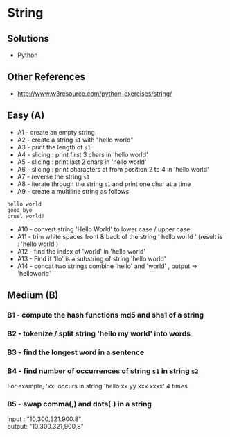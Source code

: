 <link rel='stylesheet' href='assets/css/main.css'/>

# String

## Solutions
- Python

## Other References
- http://www.w3resource.com/python-exercises/string/

## Easy (A)
* A1 - create an empty string
* A2 - create a string `s1` with "hello world"
* A3 - print the length of `s1`
* A4 - slicing : print first 3 chars in 'hello world'
* A5 - slicing : print last 2 chars in 'hello world'
* A6 - slicing : print characters at from position 2 to 4 in 'hello world'
* A7 - reverse the string `s1`
* A8 - iterate through the string `s1` and print one char at a time
* A9 - create a multiline string as follows
```
hello world
good bye
cruel world!
```
* A10 - convert string 'Hello World' to lower case / upper case
* A11 - trim white spaces front & back of the string '  hello world  '  (result is : 'hello world')
* A12 - find the index of 'world' in 'hello world'
* A13 - Find if 'llo' is a substring of string 'hello world'
* A14 - concat two strings
combine 'hello' and 'world' , output => 'helloworld'

## Medium (B)

### B1 - compute the hash functions md5 and sha1 of a string

### B2 - tokenize / split string 'hello my world' into words

### B3 - find the longest word in a sentence

### B4 - find number of occurrences of string `s1` in string `s2`  
For example, 'xx' occurs in string 'hello xx yy xxx xxxx' 4 times

### B5 - swap comma(,) and dots(.) in a string
input : "10,300,321.900.8"  
output: "10.300.321,900,8"

